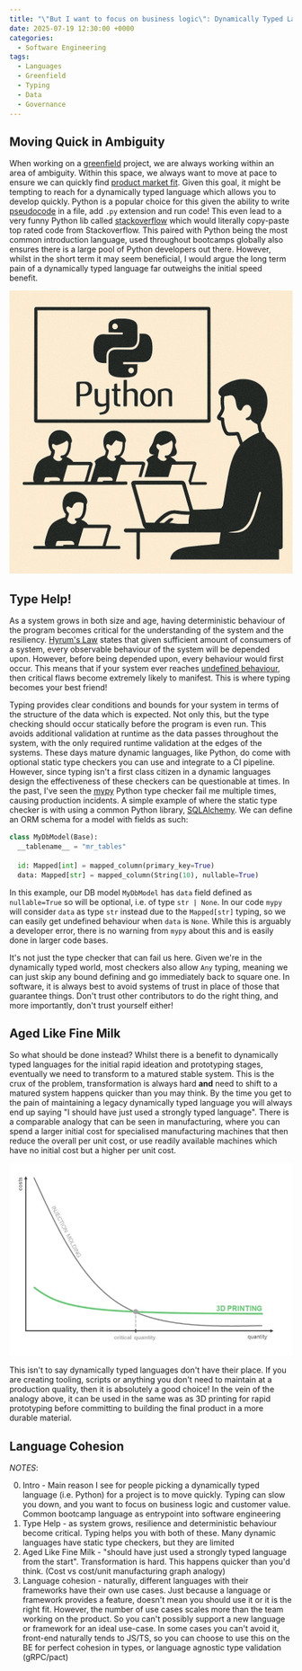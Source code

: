 ```yaml
---
title: "\"But I want to focus on business logic\": Dynamically Typed Languages Fallacy"
date: 2025-07-19 12:30:00 +0000
categories:
  - Software Engineering  
tags:
  - Languages
  - Greenfield
  - Typing
  - Data
  - Governance
---
```


## Moving Quick in Ambiguity

When working on a [greenfield](https://en.wikipedia.org/wiki/Greenfield_project) project, we are always working within an area of ambiguity. Within this space, we always want to move at pace to ensure we can quickly find [product market fit](https://www.productplan.com/glossary/product-market-fit/). Given this goal, it might be tempting to reach for a dynamically typed language which allows you to develop quickly. Python is a popular choice for this given the ability to write [pseudocode](https://en.wikipedia.org/wiki/Pseudocode) in a file, add `.py` extension and run code! This even lead to a very funny Python lib called [stackoverflow](https://pypi.org/project/stackoverflow/) which would literally copy-paste top rated code from Stackoverflow. This paired with Python being the most common introduction language, used throughout bootcamps globally also ensures there is a large pool of Python developers out there. However, whilst in the short term it may seem beneficial, I would argue the long term pain of a dynamically typed language far outweighs the initial speed benefit.

![Python Bootcamp](../assets/img/posts/2025-07-23-images/python-bootcamp.png)

## Type Help!

As a system grows in both size and age, having deterministic behaviour of the program becomes critical for the understanding of the system and the resiliency. [Hyrum's Law](https://www.hyrumslaw.com/) states that given sufficient amount of consumers of a system, every observable behaviour of the system will be depended upon. However, before being depended upon, every behaviour would first occur. This means that if your system ever reaches [undefined behaviour](https://en.wikipedia.org/wiki/Undefined_behavior), then critical flaws become extremely likely to manifest. This is where typing becomes your best friend!

Typing provides clear conditions and bounds for your system in terms of the structure of the data which is expected. Not only this, but the type checking should occur statically before the program is even run. This avoids additional validation at runtime as the data passes throughout the system, with the only required runtime validation at the edges of the systems. These days mature dynamic languages, like Python, do come with optional static type checkers you can use and integrate to a CI pipeline. However, since typing isn't a first class citizen in a dynamic languages design the effectiveness of these checkers can be questionable at times. In the past, I've seen the [mypy](https://github.com/python/mypy) Python type checker fail me multiple times, causing production incidents. A simple example of where the static type checker is with using a common Python library, [SQLAlchemy](https://www.sqlalchemy.org/). We can define an ORM schema for a model with fields as such:

```python
class MyDbModel(Base):
  __tablename__ = "mr_tables"

  id: Mapped[int] = mapped_column(primary_key=True)
  data: Mapped[str] = mapped_column(String(10), nullable=True)
```

In this example, our DB model `MyDbModel` has `data` field defined as `nullable=True` so will be optional, i.e. of type `str | None`. In our code `mypy` will consider `data` as type `str` instead due to the `Mapped[str]` typing, so we can easily get undefined behaviour when `data` is `None`. While this is arguably a developer error, there is no warning from `mypy` about this and is easily done in larger code bases.

It's not just the type checker that can fail us here. Given we're in the dynamically typed world, most checkers also allow `Any` typing, meaning we can just skip any bound defining and go immediately back to square one. In software, it is always best to avoid systems of trust in place of those that guarantee things. Don't trust other contributors to do the right thing, and more importantly, don't trust yourself either!

## Aged Like Fine Milk

So what should be done instead? Whilst there is a benefit to dynamically typed languages for the initial rapid ideation and prototyping stages, eventually we need to transform to a matured stable system. This is the crux of the problem, transformation is always hard **and** need to shift to a matured system happens quicker than you may think. By the time you get to the pain of maintaining a legacy dynamically typed language you will always end up saying "I should have just used a strongly typed language". There is a comparable analogy that can be seen in manufacturing, where you can spend a larger initial cost for specialised manufacturing machines that then reduce the overall per unit cost, or use readily available machines which have no initial cost but a higher per unit cost.

![Manufacturing Unit Cost](../assets/img/posts/2025-07-23-images/manufacturing-unit-cost.png)

This isn't to say dynamically typed languages don't have their place. If you are creating tooling, scripts or anything you don't need to maintain at a production quality, then it is absolutely a good choice! In the vein of the analogy above, it can be used in the same was as 3D printing for rapid prototyping before committing to building the final product in a more durable material.

## Language Cohesion

*NOTES*:

0. Intro - Main reason I see for people picking a dynamically typed language (i.e. Python) for a project is to move quickly. Typing can slow you down, and you want to focus on business logic and customer value. Common bootcamp language as entrypoint into software engineering
1. Type Help - as system grows, resilience and deterministic behaviour become critical. Typing helps you with both of these. Many dynamic languages have static type checkers, but they are limited
2. Aged Like Fine Milk - "should have just used a strongly typed language from the start". Transformation is hard. This happens quicker than you'd think. (Cost vs cost/unit manufacturing graph analogy)
3. Language cohesion - naturally, different languages with their frameworks have their own use cases. Just because a language or framework provides a feature, doesn't mean you should use it or it is the right fit. However, the number of use cases scales more than the team working on the product. So you can't possibly support a new language or framework for an ideal use-case. In some cases you can't avoid it, front-end naturally tends to JS/TS, so you can choose to use this on the BE for perfect cohesion in types, or language agnostic type validation (gRPC/pact)
